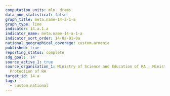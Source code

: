 ```yaml
---
computation_units: mln. drams
data_non_statistical: false
graph_title: meta.name-14-a-1-a
graph_type: line
indicator: 14.a.1.a
indicator_name: meta.name-14-a-1-a
indicator_sort_order: 14-0a-01-0a
national_geographical_coverage: custom.armenia
published: true
reporting_status: complete
sdg_goal: '14'
source_active_1: true
source_organisation_1: Ministry of Science and Education of RA , Ministry of Nature
  Protection of RA
target_id: 14.a
tags:
  - custom.national
---
```

